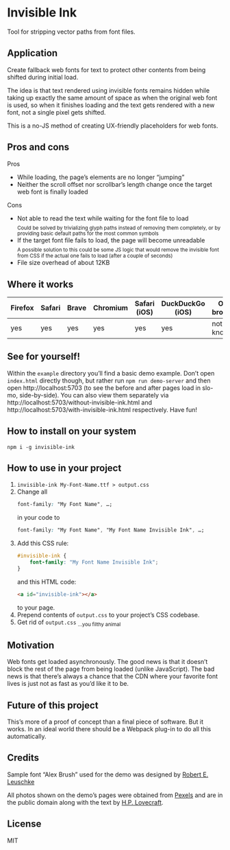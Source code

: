 # Invisible Ink

Tool for stripping vector paths from font files.


## Application

Create fallback web fonts for text to protect other contents from being shifted during initial load.

The idea is that text rendered using invisible fonts remains hidden while taking up exactly the same amount of space as when the original web font is used, so when it finishes loading and the text gets rendered with a new font, not a single pixel gets shifted.

This is a no-JS method of creating UX-friendly placeholders for web fonts.


## Pros and cons

Pros
- While loading, the page’s elements are no longer “jumping”
- Neither the scroll offset nor scrollbar’s length change once the target web font is finally loaded

Cons
 - Not able to read the text while waiting for the font file to load\
   <sub>Could be solved by trivializing glyph paths instead of removing them completely, or by providing basic default paths for the most common symbols</sub>
 - If the target font file fails to load, the page will become unreadable\
   <sub>A possible solution to this could be some JS logic that would remove the invisible font from CSS if the actual one fails to load (after a couple of seconds)</sub>
 - File size overhead of about 12KB


## Where it works

| Firefox  | Safari  | Brave  | Chromium  | Safari (iOS)  | DuckDuckGo (iOS)  | Other browsers  |
|----------|---------|--------|-----------|---------------|-------------------|-----------------|
| yes      | yes     | yes    | yes       | yes           | yes               | not yet known   |


## See for yourself!

Within the `example` directory you’ll find a basic demo example. Don’t open `index.html` directly though, but rather run `npm run demo-server` and then open http://localhost:5703 (to see the before and after pages load in slo-mo, side-by-side). You can also view them separately via http://localhost:5703/without-invisible-ink.html and http://localhost:5703/with-invisible-ink.html respectively. Have fun!


## How to install on your system

    npm i -g invisible-ink


## How to use in your project

1. `invisible-ink My-Font-Name.ttf > output.css`
2. Change all
    ```CSS
    font-family: "My Font Name", …;
    ```
    in your code to
    ```CSS
    font-family: "My Font Name", "My Font Name Invisible Ink", …;
    ```
3. Add this CSS rule:
    ```CSS
    #invisible-ink {
        font-family: "My Font Name Invisible Ink";
    }
    ```
    and this HTML code:
    ```HTML
    <a id="invisible-ink"></a>
    ```
    to your page.
4. Prepend contents of `output.css` to your project’s CSS codebase.
5. Get rid of `output.css` <sub>…you filthy animal</sub>


## Motivation

Web fonts get loaded asynchronously. The good news is that it doesn’t block the rest of the page from being loaded (unlike JavaScript). The bad news is that there’s always a chance that the CDN where your favorite font lives is just not as fast as you’d like it to be.


## Future of this project

This’s more of a proof of concept than a final piece of software. But it works. In an ideal world there should be a Webpack plug-in to do all this automatically.


## Credits

Sample font “Alex Brush” used for the demo was designed by [Robert E. Leuschke](https://www.typesetit.com/)

All photos shown on the demo’s pages were obtained from [Pexels](https://pexels.com/) and are in the public domain along with the text by [H.P. Lovecraft](https://www.hplovecraft.com/).

## License

MIT
